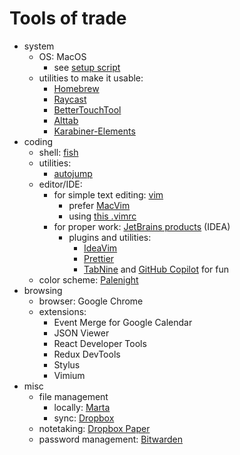 # Tools of trade

- system
    - OS: MacOS
        - see [setup script](https://github.com/endreymarcell/dotfiles/blob/master/.setup-mac.sh)
    - utilities to make it usable:
        - [Homebrew](https://brew.sh/) 
        - [Raycast](https://www.raycast.com/)
        - [BetterTouchTool](https://folivora.ai/)
        - [Alttab](https://alt-tab-macos.netlify.app/)
        - [Karabiner-Elements](https://karabiner-elements.pqrs.org/)
- coding
    - shell: [fish](https://fishshell.com/)
    - utilities: 
        - [autojump](https://github.com/wting/autojump)
    - editor/IDE:
        - for simple text editing: [vim](https://www.vim.org/)
            - prefer [MacVim](https://macvim-dev.github.io/macvim/)
            - using [this .vimrc](https://github.com/endreymarcell/dotfiles/blob/master/vim/.vimrc)
        - for proper work: [JetBrains products](https://www.jetbrains.com/) (IDEA)
            - plugins and utilities:
                - [IdeaVim](https://github.com/JetBrains/ideavim)
                - [Prettier](https://plugins.jetbrains.com/plugin/10456-prettier)
                - [TabNine](https://www.tabnine.com/) and [GitHub Copilot](https://plugins.jetbrains.com/plugin/17718-github-copilot) for fun
    - color scheme: [Palenight](https://plugins.jetbrains.com/plugin/15515-palenight)
- browsing
    - browser: Google Chrome
    - extensions:
        - Event Merge for Google Calendar
        - JSON Viewer
        - React Developer Tools
        - Redux DevTools
        - Stylus
        - Vimium
- misc
    - file management
        - locally: [Marta](https://marta.sh/)
        - sync: [Dropbox](https://dropbox.com/)
    - notetaking: [Dropbox Paper](https://paper.dropbox.com/)
    - password management: [Bitwarden](https://bitwarden.com/)
